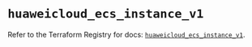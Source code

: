 # `huaweicloud_ecs_instance_v1`

Refer to the Terraform Registry for docs: [`huaweicloud_ecs_instance_v1`](https://registry.terraform.io/providers/huaweicloud/huaweicloud/1.71.1/docs/resources/ecs_instance_v1).
